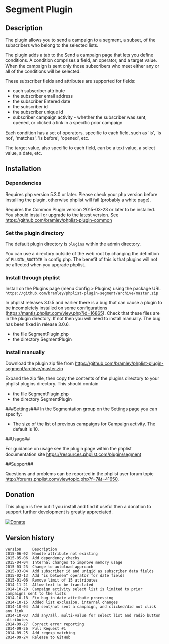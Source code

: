 # Segment Plugin #

## Description ##

The plugin allows you to send a campaign to a segment, a subset, of the subscribers who belong to the selected lists.

The plugin adds a tab to the Send a campaign page that lets you define conditions. A condition comprises a field, an operator, and a target value.
When the campaign is sent only those subscribers who meet either any or all of the conditions will be selected. 

These subscriber fields and attributes are supported for fields:

* each subscriber attribute
* the subscriber email address
* the subscriber Entered date
* the subscriber id
* the subscriber unique id
* subscriber campaign activity - whether the subscriber was sent, opened, or clicked a link in a specific prior campaign

Each condition has a set of operators, specific to each field, such as 'is', 'is not', 'matches', 'is before', 'opened', etc.

The target value, also specific to each field, can be a text value, a select value, a date, etc.

## Installation ##

### Dependencies ###

Requires php version 5.3.0 or later. Please check your php version before installing the plugin, otherwise phplist will fail (probably a white page).

Requires the Common Plugin version 2015-03-23 or later to be installed. You should install or upgrade to the latest version. See <https://github.com/bramley/phplist-plugin-common>

### Set the plugin directory ###
The default plugin directory is `plugins` within the admin directory.

You can use a directory outside of the web root by changing the definition of `PLUGIN_ROOTDIR` in config.php.
The benefit of this is that plugins will not be affected when you upgrade phplist.

### Install through phplist ###
Install on the Plugins page (menu Config > Plugins) using the package URL `https://github.com/bramley/phplist-plugin-segment/archive/master.zip`

In phplist releases 3.0.5 and earlier there is a bug that can cause a plugin to be incompletely installed on some configurations (<https://mantis.phplist.com/view.php?id=16865>). 
Check that these files are in the plugin directory. If not then you will need to install manually. The bug has been fixed in release 3.0.6.

* the file SegmentPlugin.php
* the directory SegmentPlugin

### Install manually ###
Download the plugin zip file from <https://github.com/bramley/phplist-plugin-segment/archive/master.zip>

Expand the zip file, then copy the contents of the plugins directory to your phplist plugins directory.
This should contain

* the file SegmentPlugin.php
* the directory SegmentPlugin

###Settings###
In the Segmentation group on the Settings page you can specify:

* The size of the list of previous campaigns for Campaign activity. The default is 10.

##Usage##

For guidance on usage see the plugin page within the phplist documentation site <https://resources.phplist.com/plugin/segment>

##Support##

Questions and problems can be reported in the phplist user forum topic <http://forums.phplist.com/viewtopic.php?f=7&t=41650>.

## Donation ##
This plugin is free but if you install and find it useful then a donation to support further development is greatly appreciated.

[![Donate](https://www.paypalobjects.com/en_US/i/btn/btn_donate_LG.gif)](https://www.paypal.com/cgi-bin/webscr?cmd=_s-xclick&hosted_button_id=W5GLX53WDM7T4)

## Version history ##

    version     Description
    2015-06-02  Handle attribute not existing
    2015-05-06  Add dependency checks
    2015-04-04  Internal changes to improve memory usage
    2015-03-23  Change to autoload approach
    2015-03-04  Add subscriber id and uniqid as subscriber data fields
    2015-02-13  Add "is between" operator for date fields
    2015-01-06  Remove limit of 15 attributes
    2014-11-21  Allow text to be translated
    2014-10-20  Campaign activity select list is limited to prior campaigns sent to the lists
    2014-10-18  Fix bug in date attribute processing
    2014-10-15  Added list exclusion, internal changes
    2014-10-04  Add sent/not sent a campaign, and clicked/did not click any link
    2014-10-03  Add any/all, multi-value for select list and radio button attributes
    2014-09-27  Correct error reporting
    2014-09-26  Pull Request #1
    2014-09-25  Add regexp matching
    2014-09-24  Release to GitHub
